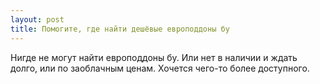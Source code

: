 ```yaml
---
layout: post 
title: Помогите, где найти дешёвые европоддоны бу 
--- 
```

Нигде не могут найти европоддоны бу. Или нет в наличии и ждать долго, или по заоблачным ценам. Хочется чего-то более доступного.
